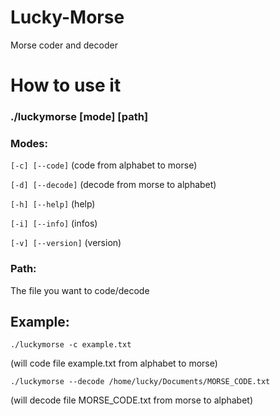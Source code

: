 # Lucky-Morse
Morse coder and decoder

# How to use it
### ./luckymorse [mode] [path]
### Modes:
`[-c] [--code]` (code from alphabet to morse)

`[-d] [--decode]` (decode from morse to alphabet)

`[-h] [--help]` (help)

`[-i] [--info]` (infos)

`[-v] [--version]` (version)
### Path:
The file you want to code/decode
## Example:
`./luckymorse -c example.txt`

(will code file example.txt from alphabet to morse)

`./luckymorse --decode /home/lucky/Documents/MORSE_CODE.txt`

(will decode file MORSE_CODE.txt from morse to alphabet)
